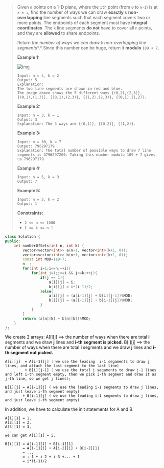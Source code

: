 > Given `n` points on a 1-D plane, where the `ith` point (from `0` to `n-1`) is at `x = i`, find the number of ways we can draw **exactly** `k` **non-overlapping** line segments such that each segment covers two or more points. The endpoints of each segment must have **integral coordinates**. The `k` line segments **do not** have to cover all `n` points, and they are **allowed** to share endpoints.
>
> Return *the number of ways we can draw* `k` *non-overlapping line segments**.* Since this number can be huge, return it **modulo** `109 + 7`.
>
>  
>
> **Example 1:**
>
> ![img](https://tva1.sinaimg.cn/large/007S8ZIlly1gjtihp8gc0j304z066mwz.jpg)
>
> ```
> Input: n = 4, k = 2
> Output: 5
> Explanation: 
> The two line segments are shown in red and blue.
> The image above shows the 5 different ways {(0,2),(2,3)}, {(0,1),(1,3)}, {(0,1),(2,3)}, {(1,2),(2,3)}, {(0,1),(1,2)}.
> ```
>
> **Example 2:**
>
> ```
> Input: n = 3, k = 1
> Output: 3
> Explanation: The 3 ways are {(0,1)}, {(0,2)}, {(1,2)}.
> ```
>
> **Example 3:**
>
> ```
> Input: n = 30, k = 7
> Output: 796297179
> Explanation: The total number of possible ways to draw 7 line segments is 3796297200. Taking this number modulo 109 + 7 gives us 796297179.
> ```
>
> **Example 4:**
>
> ```
> Input: n = 5, k = 3
> Output: 7
> ```
>
> **Example 5:**
>
> ```
> Input: n = 3, k = 2
> Output: 1
> ```
>
>  
>
> **Constraints:**
>
> - `2 <= n <= 1000`
> - `1 <= k <= n-1`

```cpp
class Solution {
public:
    int numberOfSets(int n, int k) {
        vector<vector<int>> a(n+1, vector<int>(k+1, 0));
        vector<vector<int>> b(n+1, vector<int>(k+1, 0));
        const int MOD=1e9+7;
        n--;
        for(int i=1;i<=n;++i){
            for(int j=1;j<=i && j<=k;++j){
                if(j == 1){
                    a[i][j] = i;
                    b[i][j] = i*(i-1)/2;
                }else{
                    a[i][j] = (a[i-1][j] + b[i][j-1])%MOD;
                    b[i][j] = (a[i-1][j] + b[i-1][j])%MOD;
                }
            }
        }
        return (a[n][k] + b[n][k])%MOD;
    }
};
```

We create 2 arrays:
A\[i\]\[j\] ==> the number of ways when there are total **i** segments and we draw **j** lines and **i-th segment is picked.**
B\[i\]\[j\] ==> the number of ways when there are total **i** segments and we draw **j** lines and **i-th segment not picked.**

```
A[i][j]  = A[i-1][j] ( we use the leading  i-1 segaments to draw j lines, and attach the last segment to the last line)
		 + B[i][j-1] ( we use the total i segaments to draw j-1 lines and left i-th segment empty, then we pick i-th segment and draw it as j-th line, so we get j lines);
```
```
B[i][j] = A[i-1][j] ( we use the leading i-1 segments to draw j lines, and just leave i-th segment empty)
		+ B[i-1][j] ( we use the leading i-1 segments to draw j lines, and just leave i-th segment empty)

```

In addition, we have to calculate the init statements for A and B.
```
A[1][1] = 1,
A[2][1] = 2,
A[3][1] = 3,
...
we can get A[i][1] = i.
```

```
B[i][1] = A[i-1][1] + B[i-1][1]
		= A[i-1][1] + A[i-2][1] + B[i-2][1]
		= ...
		= i-1 + i-2 + i-3 +... + 1
		= i*(i-1)/2
```

